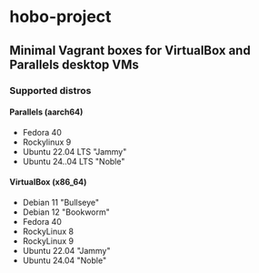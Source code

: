 # hobo-project
## Minimal Vagrant boxes for VirtualBox and Parallels desktop VMs

### Supported distros
#### Parallels (aarch64)
* Fedora 40
* Rockylinux 9
* Ubuntu 22.04 LTS "Jammy"
* Ubuntu 24..04 LTS "Noble"

#### VirtualBox (x86_64)
* Debian 11 "Bullseye"
* Debian 12 "Bookworm"
* Fedora 40
* RockyLinux 8
* RockyLinux 9
* Ubuntu 22.04 "Jammy"
* Ubuntu 24.04 "Noble"

